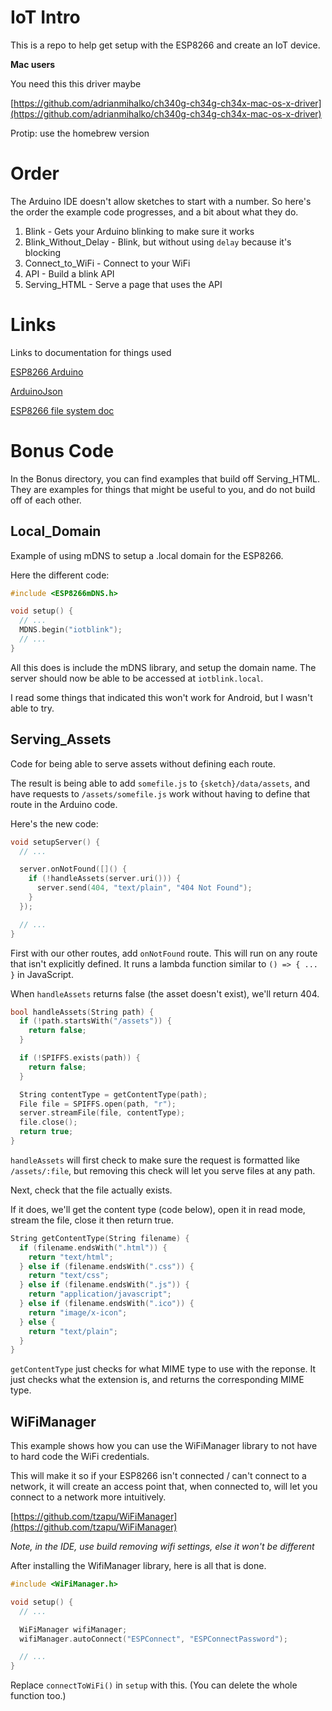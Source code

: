 IoT Intro
=========

This is a repo to help get setup with the ESP8266 and create an IoT device.

**Mac users**

You need this this driver maybe

[https://github.com/adrianmihalko/ch340g-ch34g-ch34x-mac-os-x-driver](https://github.com/adrianmihalko/ch340g-ch34g-ch34x-mac-os-x-driver)

Protip: use the homebrew version


# Order

The Arduino IDE doesn't allow sketches to start with a number.
So here's the order the example code progresses, and a bit about what they do.

1. Blink - Gets your Arduino blinking to make sure it works
2. Blink_Without_Delay - Blink, but without using `delay` because it's blocking
3. Connect_to_WiFi - Connect to your WiFi
4. API - Build a blink API
5. Serving_HTML - Serve a page that uses the API

# Links

Links to documentation for things used

[ESP8266 Arduino](https://github.com/esp8266/Arduino)

[ArduinoJson](https://github.com/bblanchon/ArduinoJson)

[ESP8266 file system doc](http://esp8266.github.io/Arduino/versions/2.0.0/doc/filesystem.html)

# Bonus Code

In the Bonus directory, you can find examples that build off Serving_HTML.
They are examples for things that might be useful to you, and do not build off
of each other.

## Local_Domain

Example of using mDNS to setup a .local domain for the ESP8266.

Here the different code:

```cpp
#include <ESP8266mDNS.h>

void setup() {
  // ...
  MDNS.begin("iotblink");
  // ...
}
```

All this does is include the mDNS library, and setup the domain name.
The server should now be able to be accessed at `iotblink.local`.

I read some things that indicated this won't work for Android, but I wasn't able
to try.

## Serving_Assets

Code for being able to serve assets without defining each route.

The result is being able to add `somefile.js` to `{sketch}/data/assets`, and
have requests to `/assets/somefile.js` work without having to define that route
in the Arduino code.

Here's the new code:

```cpp
void setupServer() {
  // ...

  server.onNotFound([]() {
    if (!handleAssets(server.uri())) {
      server.send(404, "text/plain", "404 Not Found");
    }
  });

  // ...
}
```

First with our other routes, add `onNotFound` route.
This will run on any route that isn't explicitly defined.
It runs a lambda function similar to `() => { ... }` in JavaScript.

When `handleAssets` returns false (the asset doesn't exist), we'll return 404.

```cpp
bool handleAssets(String path) {
  if (!path.startsWith("/assets")) {
    return false;
  }

  if (!SPIFFS.exists(path)) {
    return false;
  }

  String contentType = getContentType(path);
  File file = SPIFFS.open(path, "r");
  server.streamFile(file, contentType);
  file.close();
  return true;
}
```

`handleAssets` will first check to make sure the request is formatted like
`/assets/:file`, but removing this check will let you serve files at any path.

Next, check that the file actually exists.

If it does, we'll get the content type (code below), open it in read mode,
stream the file, close it then return true.

```cpp
String getContentType(String filename) {
  if (filename.endsWith(".html")) {
    return "text/html";
  } else if (filename.endsWith(".css")) {
    return "text/css";
  } else if (filename.endsWith(".js")) {
    return "application/javascript";
  } else if (filename.endsWith(".ico")) {
    return "image/x-icon";
  } else {
    return "text/plain";
  }
}
```

`getContentType` just checks for what MIME type to use with the reponse.
It just checks what the extension is, and returns the corresponding MIME type.

## WiFiManager

This example shows how you can use the WiFiManager library to not have to hard
code the WiFi credentials.

This will make it so if your ESP8266 isn't connected / can't connect to a
network, it will create an access point that, when connected to, will let you
connect to a network more intuitively.

[https://github.com/tzapu/WiFiManager](https://github.com/tzapu/WiFiManager)

*Note, in the IDE, use build removing wifi settings, else it won't be different*

After installing the WifiManager library, here is all that is done.

```cpp
#include <WiFiManager.h>

void setup() {
  // ...

  WiFiManager wifiManager;
  wifiManager.autoConnect("ESPConnect", "ESPConnectPassword");

  // ...
}
```

Replace `connectToWiFi()` in `setup` with this.
(You can delete the whole function too.)
